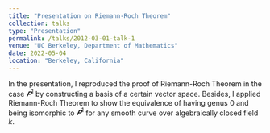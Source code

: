 ```yaml
---
title: "Presentation on Riemann-Roch Theorem"
collection: talks
type: "Presentation"
permalink: /talks/2012-03-01-talk-1
venue: "UC Berkeley, Department of Mathematics"
date: 2022-05-04
location: "Berkeley, California"
---
```


In the presentation, I reproduced the proof of Riemann-Roch Theorem in the case $𝑷^1$ by constructing a basis of a certain vector space. Besides, I applied Riemann-Roch Theorem to show the equivalence of having genus 0 and being isomorphic to $𝑷^1$ for any smooth curve over algebraically closed field $k$.
